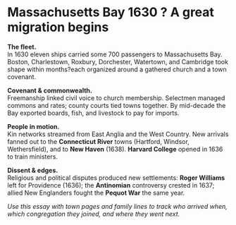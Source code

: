 # Massachusetts Bay 1630 ? A great migration begins

**The fleet.**  
In 1630 eleven ships carried some 700 passengers to Massachusetts Bay. Boston, Charlestown, Roxbury, Dorchester, Watertown, and Cambridge took shape within months?each organized around a gathered church and a town covenant.

**Covenant & commonwealth.**  
Freemanship linked civil voice to church membership. Selectmen managed commons and rates; county courts tied towns together. By mid-decade the Bay exported boards, fish, and livestock to pay for imports.

**People in motion.**  
Kin networks streamed from East Anglia and the West Country. New arrivals fanned out to the **Connecticut River** towns (Hartford, Windsor, Wethersfield), and to **New Haven** (1638). **Harvard College** opened in 1636 to train ministers.

**Dissent & edges.**  
Religious and political disputes produced new settlements: **Roger Williams** left for Providence (1636); the **Antinomian** controversy crested in 1637; allied New Englanders fought the **Pequot War** the same year.

*Use this essay with town pages and family lines to track who arrived when, which congregation they joined, and where they went next.*
